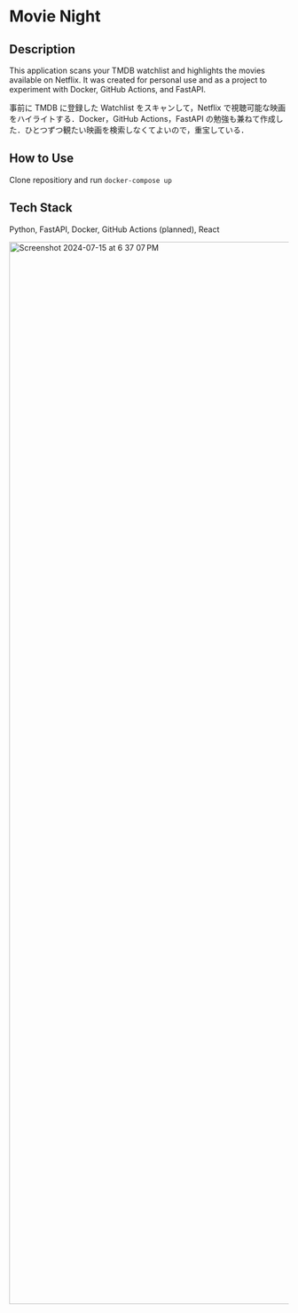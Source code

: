 # Movie Night

## Description

This application scans your TMDB watchlist and highlights the movies available on Netflix. It was created for personal use and as a project to experiment with Docker, GitHub Actions, and FastAPI.

事前に TMDB に登録した Watchlist をスキャンして，Netflix で視聴可能な映画をハイライトする．Docker，GitHub Actions，FastAPI の勉強も兼ねて作成した．ひとつずつ観たい映画を検索しなくてよいので，重宝している．

## How to Use

Clone repositiory and run `docker-compose up`

## Tech Stack

Python, FastAPI, Docker, GitHub Actions (planned), React

<img width="1912" alt="Screenshot 2024-07-15 at 6 37 07 PM" src="https://github.com/user-attachments/assets/4726aeda-509b-43f9-b64e-beea71cb76c4">
